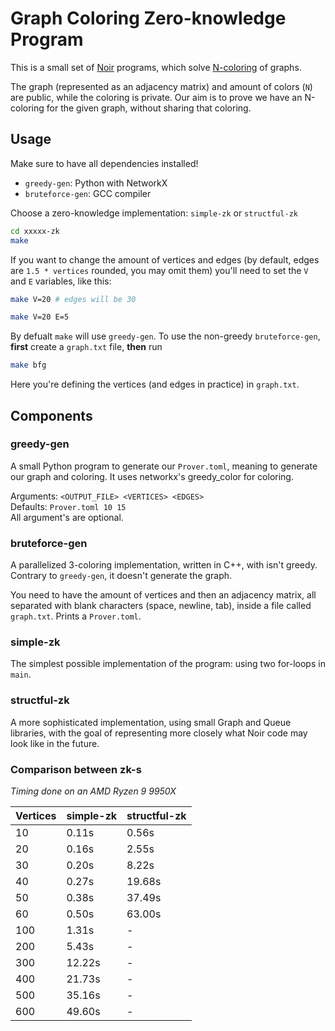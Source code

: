 # Graph Coloring Zero-knowledge Program

This is a small set of [Noir](https://noir-lang.org/) programs, which solve [N-coloring](https://en.wikipedia.org/wiki/Graph_coloring#Vertex_coloring) of graphs.

The graph (represented as an adjacency matrix) and amount of colors (`N`) are public, while the coloring is private.
Our aim is to prove we have an N-coloring for the given graph, without sharing that coloring.

## Usage

Make sure to have all dependencies installed!

- `greedy-gen`: Python with NetworkX
- `bruteforce-gen`: GCC compiler

Choose a zero-knowledge implementation: `simple-zk` or `structful-zk`

```bash
cd xxxxx-zk
make
```

If you want to change the amount of vertices and edges (by default, edges are `1.5 * vertices` rounded, you may omit them) you'll need to set the `V` and `E` variables, like this:

```bash
make V=20 # edges will be 30
```

```bash
make V=20 E=5
```

By defualt `make` will use `greedy-gen`.
To use the non-greedy `bruteforce-gen`, **first** create a `graph.txt` file, **then** run

```bash
make bfg
```

Here you're defining the vertices (and edges in practice) in `graph.txt`.

## Components

### greedy-gen

A small Python program to generate our `Prover.toml`, meaning to generate our graph and coloring.
It uses networkx's greedy_color for coloring.

Arguments: `<OUTPUT_FILE> <VERTICES> <EDGES>`  
Defaults: `Prover.toml 10 15`  
All argument's are optional.

### bruteforce-gen

A parallelized 3-coloring implementation, written in C++, with isn't greedy.
Contrary to `greedy-gen`, it doesn't generate the graph.

You need to have the amount of vertices and then an adjacency matrix, all separated with blank characters (space, newline, tab), inside a file called `graph.txt`.
Prints a `Prover.toml`.

### simple-zk

The simplest possible implementation of the program: using two for-loops in `main`.

### structful-zk

A more sophisticated implementation, using small Graph and Queue libraries, with the goal of representing more closely what Noir code may look like in the future.

### Comparison between zk-s

*Timing done on an AMD Ryzen 9 9950X*

|Vertices|simple-zk|structful-zk|
|--------|---------|------------|
|     10 |   0.11s |      0.56s |
|     20 |   0.16s |      2.55s |
|     30 |   0.20s |      8.22s |
|     40 |   0.27s |     19.68s |
|     50 |   0.38s |     37.49s |
|     60 |   0.50s |     63.00s |
|    100 |   1.31s |          - |
|    200 |   5.43s |          - |
|    300 |  12.22s |          - |
|    400 |  21.73s |          - |
|    500 |  35.16s |          - |
|    600 |  49.60s |          - |
